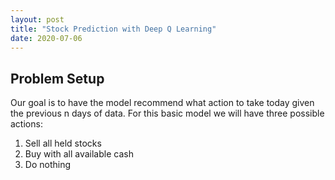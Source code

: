```yaml
---
layout: post
title: "Stock Prediction with Deep Q Learning"
date: 2020-07-06
---
```

## Problem Setup

Our goal is to have the model recommend what action to take today given the previous n days of data. For this basic model we will have three possible actions:
1. Sell all held stocks
2. Buy with all available cash
3. Do nothing


